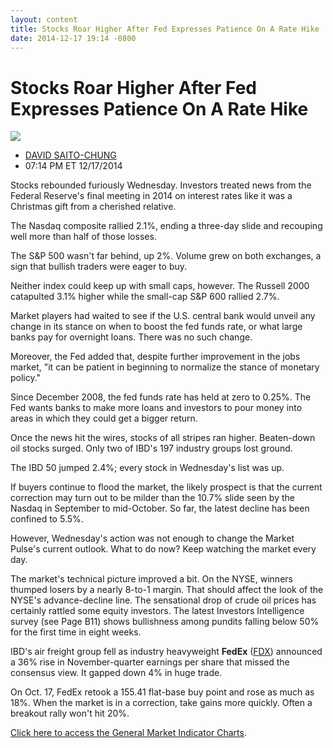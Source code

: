```yaml
---
layout: content
title: Stocks Roar Higher After Fed Expresses Patience On A Rate Hike
date: 2014-12-17 19:14 -0800
---
```



Stocks Roar Higher After Fed Expresses Patience On A Rate Hike
===============================================================


![](https://www.investors.com/wp-content/uploads/ibd-migrated-images/MPv_141218_635544264693895609.png)

* [DAVID SAITO-CHUNG](https://www.investors.com/author/chungd/ "Posts by DAVID SAITO-CHUNG")
* 07:14 PM ET 12/17/2014





Stocks rebounded furiously Wednesday. Investors treated news from the Federal Reserve's final meeting in 2014 on interest rates like it was a Christmas gift from a cherished relative.


The Nasdaq composite rallied 2.1%, ending a three-day slide and recouping well more than half of those losses.


The S&P 500 wasn't far behind, up 2%. Volume grew on both exchanges, a sign that bullish traders were eager to buy.


Neither index could keep up with small caps, however. The Russell 2000 catapulted 3.1% higher while the small-cap S&P 600 rallied 2.7%.


Market players had waited to see if the U.S. central bank would unveil any change in its stance on when to boost the fed funds rate, or what large banks pay for overnight loans. There was no such change.


Moreover, the Fed added that, despite further improvement in the jobs market, "it can be patient in beginning to normalize the stance of monetary policy."


Since December 2008, the fed funds rate has held at zero to 0.25%. The Fed wants banks to make more loans and investors to pour money into areas in which they could get a bigger return.


Once the news hit the wires, stocks of all stripes ran higher. Beaten-down oil stocks surged. Only two of IBD's 197 industry groups lost ground.


The IBD 50 jumped 2.4%; every stock in Wednesday's list was up.


If buyers continue to flood the market, the likely prospect is that the current correction may turn out to be milder than the 10.7% slide seen by the Nasdaq in September to mid-October. So far, the latest decline has been confined to 5.5%.


However, Wednesday's action was not enough to change the Market Pulse's current outlook. What to do now? Keep watching the market every day.


The market's technical picture improved a bit. On the NYSE, winners thumped losers by a nearly 8-to-1 margin. That should affect the look of the NYSE's advance-decline line. The sensational drop of crude oil prices has certainly rattled some equity investors. The latest Investors Intelligence survey (see Page B11) shows bullishness among pundits falling below 50% for the first time in eight weeks.


IBD's air freight group fell as industry heavyweight **FedEx** ([FDX](https://research.investors.com/quote.aspx?symbol=FDX)) announced a 36% rise in November-quarter earnings per share that missed the consensus view. It gapped down 4% in huge trade.


On Oct. 17, FedEx retook a 155.41 flat-base buy point and rose as much as 18%. When the market is in a correction, take gains more quickly. Often a breakout rally won't hit 20%.


[Click here to access the General Market Indicator Charts](https://www.investors.com/pdf/GMI_121814.pdf).





